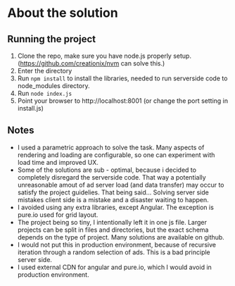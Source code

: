 About the solution
==================

Running the project
-------------------

1. Clone the repo, make sure you have node.js properly setup. (https://github.com/creationix/nvm can solve this.)
2. Enter the directory 
3. Run ```npm install``` to install the libraries, needed to run serverside code to node_modules directory.
4. Run ```node index.js```
5. Point your browser to http://localhost:8001 (or change the port setting in install.js)

Notes
-----
- I used a parametric approach to solve the task. Many aspects of rendering and loading are configurable, so one can experiment with load time and improved UX.
- Some of the solutions are sub - optimal, because i decided to completely disregard the serverside code. That way a potentially unreasonable amout of ad server load (and data transfer) may occur to satisfy the project guidelies. That being said... Solving server side mistakes client side is a mistake and a disaster waiting to happen.
- I avoided using any extra libraries, except Angular. The exception is pure.io used for grid layout.
- The project being so tiny, I intentionally left it in one js file. Larger projects can be split in files and directories, but the exact schema depends on the type of project. Many solutions are available on github.
- I would not put this in production environment, because of recursive iteration through a random selection of ads. This is a bad principle server side.
- I used external CDN for angular and pure.io, which I would avoid in production environment.
